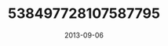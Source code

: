 ---
title: "538497728107587795"
image: "2013-09-06 06.45.53 538497728107587795_46248401"
date: "2013-09-06"
type: "photo"
---